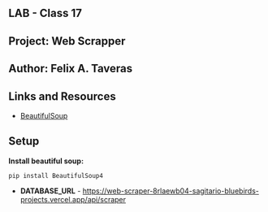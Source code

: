 ## LAB - Class 17
## Project: Web Scrapper
## Author: Felix A. Taveras
## Links and Resources
* [BeautifulSoup](https://oxylabs.io/blog/beautiful-soup-parsing-tutorial)

## Setup
__Install beautiful soup:__

    pip install BeautifulSoup4


* __DATABASE_URL__ - https://web-scraper-8rlaewb04-sagitario-bluebirds-projects.vercel.app/api/scraper
